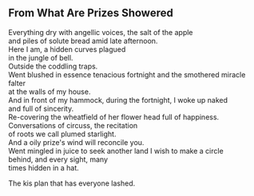 From What Are Prizes Showered
-----------------------------
Everything dry with angellic voices, the salt of the apple  
and piles of solute bread amid late afternoon.  
Here I am, a hidden curves plagued  
in the jungle of bell.  
Outside the coddling traps.  
Went blushed in essence tenacious fortnight and the smothered miracle  
falter  
at the walls of my house.  
And in front of my hammock, during the fortnight, I woke up naked  
and full of sincerity.  
Re-covering the wheatfield of her flower head full of happiness.  
Conversations of circuss, the recitation  
of roots we call plumed starlight.  
And a oily prize's wind will reconcile you.  
Went mingled in juice to seek another land I wish to make a circle  
behind, and every sight, many  
times hidden in a hat.  
  
The kis plan that has everyone lashed.  
